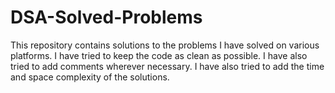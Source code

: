 # DSA-Solved-Problems

This repository contains solutions to the problems I have solved on various platforms. I have tried to keep the code as clean as possible. I have also tried to add comments wherever necessary. I have also tried to add the time and space complexity of the solutions. 
